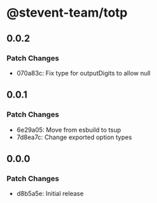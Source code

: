 # @stevent-team/totp

## 0.0.2

### Patch Changes

- 070a83c: Fix type for outputDigits to allow null

## 0.0.1

### Patch Changes

- 6e29a05: Move from esbuild to tsup
- 7d8ea7c: Change exported option types

## 0.0.0

### Patch Changes

- d8b5a5e: Initial release
